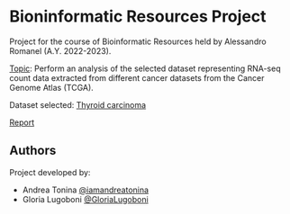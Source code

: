 # Bioninformatic Resources Project

Project for the course of Bioinformatic Resources held by Alessandro Romanel (A.Y. 2022-2023).

[Topic](https://github.com/iamandreatonina/Binoformatic_resources/blob/main/Project_Bioinformatics_Resources_2023.pdf): Perform an analysis of the selected dataset representing RNA-seq count data extracted from different cancer datasets from the Cancer Genome Atlas (TCGA).

Dataset selected: [Thyroid carcinoma](https://github.com/iamandreatonina/Binoformatic_resources/tree/main/file)

[Report](https://github.com/iamandreatonina/Binoformatic_resources/edit/main/README.md)

## Authors 

Project developed by:
 * Andrea Tonina [@iamandreatonina](https://github.com/iamandreatonina)
 * Gloria Lugoboni [@GloriaLugoboni](https://github.com/GloriaLugoboni)

